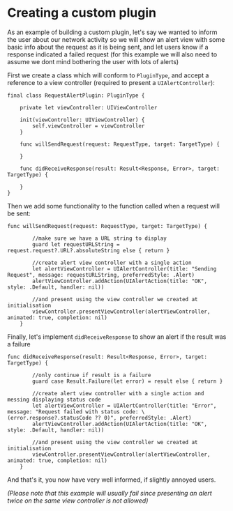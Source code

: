 Creating a custom plugin
=========================================================

As an example of building a custom plugin, let's say we wanted to inform the user about our network activity so we will show an alert view with some basic info about the request as it is being sent, and let users know if a response indicated a failed request (for this example we will also need to assume we dont mind bothering the user with lots of alerts)

First we create a class which will conform to `PluginType`, and accept a reference to a view controller (required to present a `UIAlertController`):

```
final class RequestAlertPlugin: PluginType {
    
    private let viewController: UIViewController
    
    init(viewController: UIViewController) {
        self.viewController = viewController
    }
    
    func willSendRequest(request: RequestType, target: TargetType) {
        
    }
    
    func didReceiveResponse(result: Result<Response, Error>, target: TargetType) {
        
    }
}
```

Then we add some functionality to the function called when a request will be sent:

```
func willSendRequest(request: RequestType, target: TargetType) {
        
        //make sure we have a URL string to display
        guard let requestURLString = request.request?.URL?.absoluteString else { return }
        
        //create alert view controller with a single action
        let alertViewController = UIAlertController(title: "Sending Request", message: requestURLString, preferredStyle: .Alert)
        alertViewController.addAction(UIAlertAction(title: "OK", style: .Default, handler: nil))
        
        //and present using the view controller we created at initialisation
        viewController.presentViewController(alertViewController, animated: true, completion: nil)
    }
```

Finally, let's implement `didReceiveResponse` to show an alert if the result was a failure

```
func didReceiveResponse(result: Result<Response, Error>, target: TargetType) {
        
        //only continue if result is a failure
        guard case Result.Failure(let error) = result else { return }
        
        //create alert view controller with a single action and messing displaying status code
        let alertViewController = UIAlertController(title: "Error", message: "Request failed with status code: \(error.response?.statusCode ?? 0)", preferredStyle: .Alert)
        alertViewController.addAction(UIAlertAction(title: "OK", style: .Default, handler: nil))
        
        //and present using the view controller we created at initialisation
        viewController.presentViewController(alertViewController, animated: true, completion: nil)
    }
```

And that's it, you now have very well informed, if slightly annoyed users.
 
_(Please note that this example will usually fail since presenting an alert twice on the same view controller is not allowed)_

